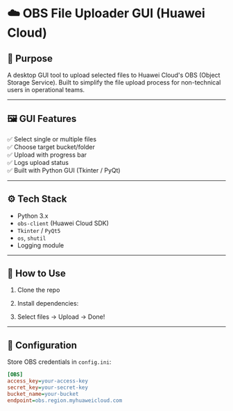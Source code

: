 # ☁️ OBS File Uploader GUI (Huawei Cloud)

## 📌 Purpose

A desktop GUI tool to upload selected files to Huawei Cloud's OBS (Object Storage Service). Built to simplify the file upload process for non-technical users in operational teams.

---

## 🖼️ GUI Features

✅ Select single or multiple files  
✅ Choose target bucket/folder  
✅ Upload with progress bar  
✅ Logs upload status  
✅ Built with Python GUI (Tkinter / PyQt)

---

## ⚙️ Tech Stack

- Python 3.x  
- `obs-client` (Huawei Cloud SDK)  
- `Tkinter` / `PyQt5`  
- `os`, `shutil`  
- Logging module

---

## 🚀 How to Use

1. Clone the repo  
2. Install dependencies:


4. Select files → Upload → Done!

---

## 🧾 Configuration

Store OBS credentials in `config.ini`:

```ini
[OBS]
access_key=your-access-key
secret_key=your-secret-key
bucket_name=your-bucket
endpoint=obs.region.myhuaweicloud.com
